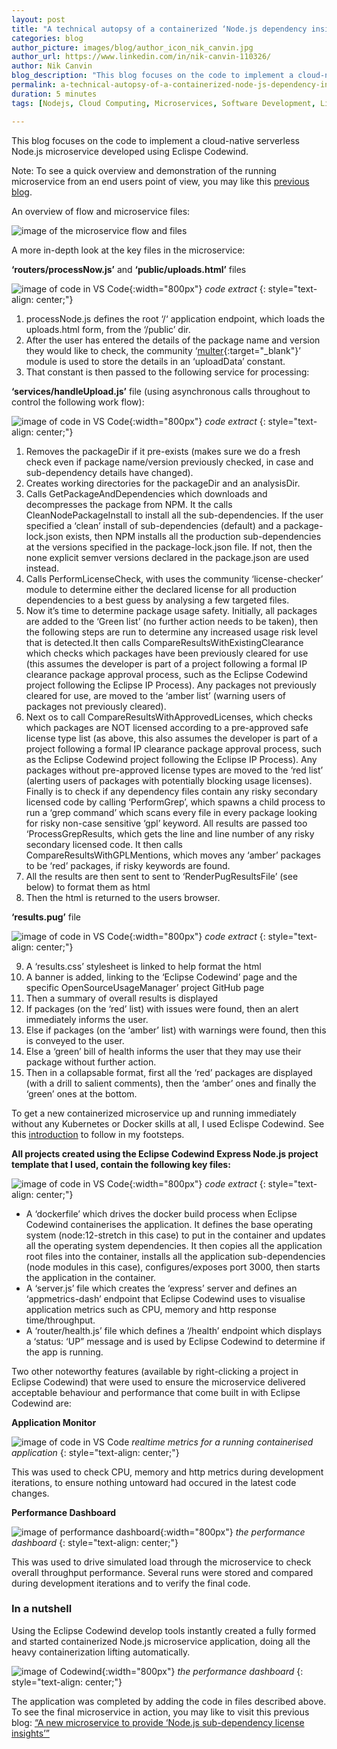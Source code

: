```yaml
---
layout: post
title: "A technical autopsy of a containerized ‘Node.js dependency insights’ microservice application"
categories: blog
author_picture: images/blog/author_icon_nik_canvin.jpg
author_url: https://www.linkedin.com/in/nik-canvin-110326/
author: Nik Canvin
blog_description: "This blog focuses on the code to implement a cloud-native serverless Node.js microservice developed using Eclispe Codewind."
permalink: a-technical-autopsy-of-a-containerized-node-js-dependency-insights-microservice-application
duration: 5 minutes
tags: [Nodejs, Cloud Computing, Microservices, Software Development, Licensing]

---
```

This blog focuses on the code to implement a cloud-native serverless Node.js microservice developed using Eclispe Codewind.

Note: To see a quick overview and demonstration of the running microservice from an end users point of view, you may like this [previous blog](/codewind/a-new-microservice-to-provide-node-js-sub-dependency-license-insights).

An overview of flow and microservice files:

![image of the microservice flow and files](images/blog/technicalautopsy_1.gif)

A more in-depth look at the key files in the microservice:

**‘routers/processNow.js’** and **‘public/uploads.html’** files

![image of code in VS Code](images/blog/technicalautopsy_2.png){:width="800px"}
*code extract*
{: style="text-align: center;"}

1. processNode.js defines the root ‘/‘ application endpoint, which loads the uploads.html form, from the ‘/public’ dir.
2. After the user has entered the details of the package name and version they would like to check, the community ‘[multer](https://www.npmjs.com/package/multer){:target="_blank"}’ module is used to store the details in an ‘uploadData’ constant.
3. That constant is then passed to the following service for processing:

**‘services/handleUpload.js’** file (using asynchronous calls throughout to control the following work flow):

![image of code in VS Code](images/blog/technicalautopsy_3.png){:width="800px"}
*code extract*
{: style="text-align: center;"}

1. Removes the packageDir if it pre-exists (makes sure we do a fresh check even if package name/version previously checked, in case and sub-dependency details have changed).
2. Creates working directories for the packageDir and an analysisDir.
3. Calls GetPackageAndDependencies which downloads and decompresses the package from NPM. It the calls CleanNodePackageInstall to install all the sub-dependencies. If the user specified a ‘clean’ install of sub-dependencies (default) and a package-lock.json exists, then NPM installs all the production sub-dependencies at the versions specified in the package-lock.json file. If not, then the none explicit semver versions declared in the package.json are used instead.
4. Calls PerformLicenseCheck, with uses the community ‘license-checker’ module to determine either the declared license for all production dependencies to a best guess by analysing a few targeted files.
5. Now it’s time to determine package usage safety. Initially, all packages are added to the ‘Green list’ (no further action needs to be taken), then the following steps are run to determine any increased usage risk level that is detected.It then calls CompareResultsWithExistingClearance which checks which packages have been previously cleared for use (this assumes the developer is part of a project following a formal IP clearance package approval process, such as the Eclipse Codewind project following the Eclipse IP Process). Any packages not previously cleared for use, are moved to the ‘amber list’ (warning users of packages not previously cleared).
6. Next os to call CompareResultsWithApprovedLicenses, which checks which packages are NOT licensed according to a pre-approved safe license type list (as above, this also assumes the developer is part of a project following a formal IP clearance package approval process, such as the Eclipse Codewind project following the Eclipse IP Process). Any packages without pre-approved license types are moved to the ‘red list’ (alerting users of packages with potentially blocking usage licenses). Finally is to check if any dependency files contain any risky secondary licensed code by calling ‘PerformGrep’, which spawns a child process to run a ‘grep command’ which scans every file in every package looking for risky non-case sensitive ‘gpl’ keyword. All results are passed too ‘ProcessGrepResults, which gets the line and line number of any risky secondary licensed code. It then calls CompareResultsWithGPLMentions, which moves any ‘amber’ packages to be ‘red’ packages, if risky keywords are found.
7. All the results are then sent to sent to ‘RenderPugResultsFile’ (see below) to format them as html
8. Then the html is returned to the users browser.

**‘results.pug’** file

![image of code in VS Code](images/blog/technicalautopsy_4.png){:width="800px"}
*code extract*
{: style="text-align: center;"}

9. A ‘results.css’ stylesheet is linked to help format the html
10. A banner is added, linking to the ‘Eclipse Codewind’ page and the specific OpenSourceUsageManager’ project GitHub page
11. Then a summary of overall results is displayed
12. If packages (on the ‘red’ list) with issues were found, then an alert immediately informs the user.
13. Else if packages (on the ‘amber’ list) with warnings were found, then this is conveyed to the user.
14. Else a ‘green’ bill of health informs the user that they may use their package without further action.
15. Then in a collapsable format, first all the ‘red’ packages are displayed (with a drill to salient comments), then the ‘amber’ ones and finally the ‘green’ ones at the bottom.

To get a new containerized microservice up and running immediately without any Kubernetes or Docker skills at all, I used Eclispe Codewind. See this [introduction](/codewind/introduction-to-eclipse-codewind-build-high-quality-cloud-native-applications-faster) to follow in my footsteps.

**All projects created using the Eclipse Codewind Express Node.js project template that I used, contain the following key files:**

![image of code in VS Code](images/blog/technicalautopsy_5.png){:width="800px"}
*code extract*
{: style="text-align: center;"}

- A ‘dockerfile’ which drives the docker build process when Eclipse Codewind containerises the application. It defines the base operating system (node:12-stretch in this case) to put in the container and updates all the operating system dependencies. It then copies all the application root files into the container, installs all the application sub-dependencies (node modules in this case), configures/exposes port 3000, then starts the application in the container.
- A ‘server.js’ file which creates the ‘express’ server and defines an ‘appmetrics-dash’ endpoint that Eclipse Codewind uses to visualise application metrics such as CPU, memory and http response time/throughput.
- A ‘router/health.js’ file which defines a ‘/health’ endpoint which displays a ‘status: ‘UP” message and is used by Eclipse Codewind to determine if the app is running.

Two other noteworthy features (available by right-clicking a project in Eclipse Codewind) that were used to ensure the microservice delivered acceptable behaviour and performance that come built in with Eclipse Codewind are:

**Application Monitor**

![image of code in VS Code](images/blog/technicalautopsy_6.gif)
*realtime metrics for a running containerised application*
{: style="text-align: center;"}

This was used to check CPU, memory and http metrics during development iterations, to ensure nothing untoward had occured in the latest code changes.

**Performance Dashboard**

![image of performance dashboard](images/blog/technicalautopsy_7.png){:width="800px"}
*the performance dashboard*
{: style="text-align: center;"}

This was used to drive simulated load through the microservice to check overall throughput performance. Several runs were stored and compared during development iterations and to verify the final code.

### In a nutshell
Using the Eclipse Codewind develop tools instantly created a fully formed and started containerized Node.js microservice application, doing all the heavy containerization lifting automatically.

![image of Codewind](images/blog/technicalautopsy_8.png){:width="800px"}
*the performance dashboard*
{: style="text-align: center;"}

The application was completed by adding the code in files described above.
To see the final microservice in action, you may like to visit this previous blog: [“A new microservice to provide ‘Node.js sub-dependency license insights’”](/codewind/a-new-microservice-to-provide-node-js-sub-dependency-license-insights)